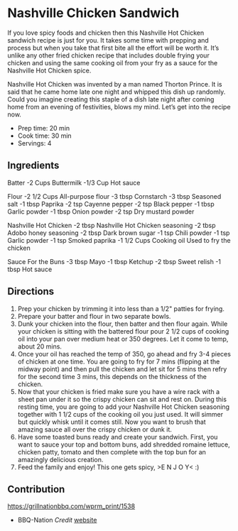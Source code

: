 # Nashville Chicken Sandwich

If you love spicy foods and chicken then this Nashville Hot Chicken sandwich recipe is just for you. It takes some time with prepping and process but when you take that first bite all the effort will be worth it. It’s unlike any other fried chicken recipe that includes double frying your chicken and using the same cooking oil from your fry as a sauce for the Nashville Hot Chicken spice. 

Nashville Hot Chicken was invented by a man named Thorton Prince. It is said that he came home late one night and whipped this dish up randomly. Could you imagine creating this staple of a dish late night after coming home from an evening of festivities, blows my mind. Let’s get into the recipe now. 

- Prep time: 20 min
- Cook time: 30 min
- Servings: 4

## Ingredients

Batter
-2 Cups Buttermilk
-1/3 Cup Hot sauce 

Flour
-2 1/2 Cups All-purpose flour
-3 tbsp Cornstarch
-3 tbsp Seasoned salt
-1 tbsp Paprika
-2 tsp Cayenne pepper
-2 tsp Black pepper
-1 tbsp Garlic powder
-1 tbsp Onion powder
-2 tsp Dry mustard powder

Nashville Hot Chicken
-2 tbsp Nashville Hot Chicken seasoning
-2 tbsp Adobo honey seasoning
-2 tbsp Dark brown sugar
-1 tsp Chili powder
-1 tsp Garlic powder
-1 tsp Smoked paprika
-1 1/2 Cups Cooking oil Used to fry the chicken

Sauce For the Buns
-3 tbsp Mayo
-1 tbsp Ketchup
-2 tbsp Sweet relish
-1 tbsp Hot sauce

## Directions

1. Prep your chicken by trimming it into less than a 1/2" patties for frying.
2. Prepare your batter and flour in two separate bowls.
3. Dunk your chicken into the flour, then batter and then flour again. While your chicken is sitting with the battered flour pour 2 1/2 cups of cooking oil into your pan over medium heat or 350 degrees. Let it come to temp, about 20 mins.
4. Once your oil has reached the temp of 350, go ahead and fry 3-4 pieces of chicken at one time. You are going to fry for 7 mins (flipping at the midway point) and then pull the chicken and let sit for 5 mins then refry for the second time 3 mins, this depends on the thickness of the chicken.
5. Now that your chicken is fried make sure you have a wire rack with a sheet pan under it so the crispy chicken can sit and rest on. During this resting time, you are going to add your Nashville Hot Chicken seasoning together with 1 1/2 cups of the cooking oil you just used. It will simmer but quickly whisk until it comes still. Now you want to brush that amazing sauce all over the crispy chicken or dunk it. 
6. Have some toasted buns ready and create your sandwich. First, you want to sauce your top and bottom buns, add shredded romaine lettuce, chicken patty, tomato and then complete with the top bun for an amazingly delicious creation.
7. Feed the family and enjoy! This one gets spicy, >E  N  J  O Y< :)

## Contribution


https://grillnationbbq.com/wprm_print/1538

- BBQ-Nation _Credit_ [website](https://grillnationbbq.com/wprm_print/1538)
